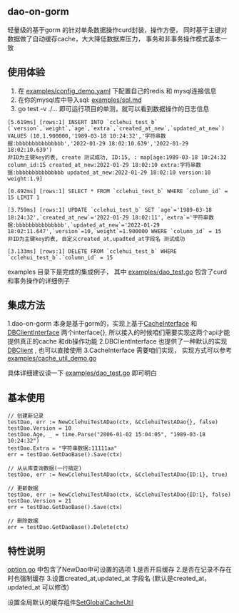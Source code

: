 ## dao-on-gorm
轻量级的基于gorm 的针对单条数据操作curd封装，操作方便， 同时基于主键对数据做了自动缓存cache，大大降低数据库压力， 事务和非事务操作模式基本一致


## 使用体验
1. 在 [examples/config_demo.yaml](examples/config_demo.yaml) 下配置自己的redis 和 mysql连接信息
2. 在你的mysql库中导入sql: [examples/sql.md](examples/sql.md)
3. go test -v ./...  即可运行项目的单测，就可以看到数据操作的日志信息


```
[5.619ms] [rows:1] INSERT INTO `cclehui_test_b` (`version`,`weight`,`age`,`extra`,`created_at_new`,`updated_at_new`) VALUES (10,1.900000,'1989-03-18 10:24:32','字符串数据:bbbbbbbbbbbbbbb','2022-01-29 18:02:10.639','2022-01-29 18:02:10.639')
非ID为主键key的表, create 测试成功, ID:15, : map[age:1989-03-18 10:24:32 column_id:15 created_at_new:2022-01-29 18:02:10 extra:字符串数据:bbbbbbbbbbbbbbb updated_at_new:2022-01-29 18:02:10 version:10 weight:1.9]

[0.492ms] [rows:1] SELECT * FROM `cclehui_test_b` WHERE `column_id` = 15 LIMIT 1

[3.759ms] [rows:1] UPDATE `cclehui_test_b` SET `age`='1989-03-18 18:24:32',`created_at_new`='2022-01-29 18:02:11',`extra`='字符串数据:bbbbbbbbbbbbbbb',`updated_at_new`='2022-01-29 18:02:11.647',`version`=10,`weight`=1.900000 WHERE `column_id` = 15
非ID为主键key的表, 自定义created_at,upadted_at字段名 测试成功

[3.133ms] [rows:1] DELETE FROM `cclehui_test_b` WHERE `cclehui_test_b`.`column_id` = 15

```


examples 目录下是完成的集成例子， 其中 [examples/dao_test.go](examples/dao_test.go) 包含了curd 和事务操作的详细例子

## 集成方法
1.dao-on-gorm 本身是基于gorm的，实现上基于[CacheInterface](cache.go) 和[DBClientInterface](db_client_interface.go) 两个interface{}, 
所以接入的时候咱们需要实现这两个api才能提供真正的cache 和db操作功能
2.DBClientInterface 也提供了一种默认的实现 [DBClient](db_client.go) , 也可以直接使用
3.CacheInterface 需要咱们实现， 实现方式可以参考 [examples/cache_util_demo.go](examples/cache_util_demo.go)

具体详细建议读一下 [examples/dao_test.go](examples/dao_test.go) 即可明白

## 基本使用
```
// 创建新记录
testDao, err := NewCclehuiTestADao(ctx, &CclehuiTestADao{}, false)
testDao.Version = 10
testDao.Age, _ = time.Parse("2006-01-02 15:04:05", "1989-03-18 10:24:32")
testDao.Extra = "字符串数据:11111aa"
err = testDao.GetDaoBase().Save(ctx)

// 从从库查询数据(一行搞定)
testDao, err := NewCclehuiTestADao(ctx, &CclehuiTestADao{ID:1}, true)

// 更新数据
testDao, err := NewCclehuiTestADao(ctx, &CclehuiTestADao{ID:1}, false)
testDao.Version = 21
err = testDao.GetDaoBase().Save(ctx)

// 删除数据
err = testDao.GetDaoBase().Delete(ctx)

```

## 特性说明
[option.go](option.go) 中包含了NewDao中可设置的选项
1.是否开启缓存
2.是否在记录不存在时也强制缓存
3.设置created_at,updated_at 字段名 (默认是created_at，updated_at 可以修改)

设置全局默认的缓存组件[SetGlobalCacheUtil](cache.go)


